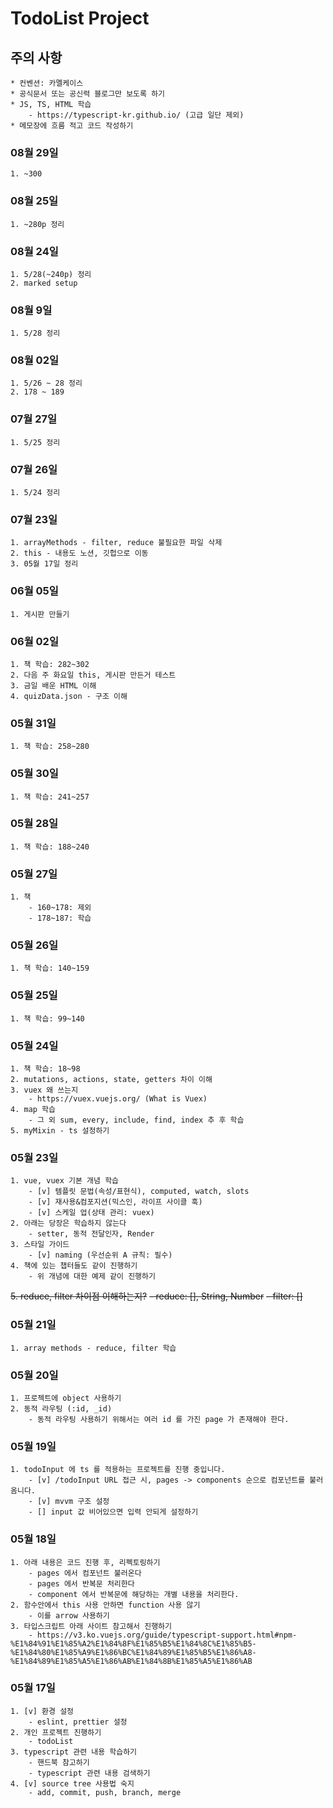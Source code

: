 # TodoList Project

## 주의 사항
    * 컨벤션: 카멜케이스
    * 공식문서 또는 공신력 블로그만 보도록 하기
    * JS, TS, HTML 학습
        - https://typescript-kr.github.io/ (고급 일단 제외)
    * 메모장에 흐름 적고 코드 작성하기

### 08월 29일
    1. ~300

### 08월 25일
    1. ~280p 정리

### 08월 24일
    1. 5/28(~240p) 정리
    2. marked setup

### 08월 9일
    1. 5/28 정리

### 08월 02일
    1. 5/26 ~ 28 정리
    2. 178 ~ 189

### 07월 27일
    1. 5/25 정리

### 07월 26일
    1. 5/24 정리    

### 07월 23일
    1. arrayMethods - filter, reduce 불필요한 파일 삭제
    2. this - 내용도 노션, 깃헙으로 이동
    3. 05월 17일 정리

### 06월 05일
    1. 게시판 만들기

### 06월 02일
    1. 책 학습: 282~302
    2. 다음 주 화요일 this, 게시판 만든거 테스트
    3. 금일 배운 HTML 이해
    4. quizData.json - 구조 이해

### 05월 31일
    1. 책 학습: 258~280 
    
### 05월 30일
    1. 책 학습: 241~257 

### 05월 28일
    1. 책 학습: 188~240 

### 05월 27일
    1. 책
        - 160~178: 제외 
        - 178~187: 학습

### 05월 26일
    1. 책 학습: 140~159 

### 05월 25일
    1. 책 학습: 99~140

### 05월 24일
    1. 책 학습: 18~98
    2. mutations, actions, state, getters 차이 이해
    3. vuex 왜 쓰는지 
        - https://vuex.vuejs.org/ (What is Vuex)
    4. map 학습
        - 그 외 sum, every, include, find, index 추 후 학습
    5. myMixin - ts 설정하기

### 05월 23일
    1. vue, vuex 기본 개념 학습
        - [v] 템플릿 문법(속성/표현식), computed, watch, slots 
        - [v] 재사용&컴포지션(믹스인, 라이프 사이클 훅)
        - [v] 스케일 업(상태 관리: vuex)
    2. 아래는 당장은 학습하지 않는다
        - setter, 동적 전달인자, Render
    3. 스타일 가이드 
        - [v] naming (우선순위 A 규칙: 필수)
    4. 책에 있는 챕터들도 같이 진행하기
        - 위 개념에 대한 예제 같이 진행하기
~~5. reduce, filter 차이점 이해하는지?~~
    ~~- reduce: [], String, Number~~
    ~~- filter: []~~ 

### 05월 21일
    1. array methods - reduce, filter 학습

### 05월 20일
    1. 프로젝트에 object 사용하기
    2. 동적 라우팅 (:id, _id)
        - 동적 라우팅 사용하기 위해서는 여러 id 를 가진 page 가 존재해야 한다.

### 05월 19일
    1. todoInput 에 ts 를 적용하는 프로젝트를 진행 중입니다.
        - [v] /todoInput URL 접근 시, pages -> components 순으로 컴포넌트를 불러옴니다.
        - [v] mvvm 구조 설정
        - [] input 값 비어있으면 입력 안되게 설정하기

### 05월 18일
    1. 아래 내용은 코드 진행 후, 리펙토링하기
        - pages 에서 컴포넌트 불러온다
        - pages 에서 반복문 처리한다
        - component 에서 반복문에 해당하는 개별 내용을 처리한다.
    2. 함수안에서 this 사용 안하면 function 사용 않기
        - 이를 arrow 사용하기
    3. 타입스크립트 아래 사이트 참고해서 진행하기
        - https://v3.ko.vuejs.org/guide/typescript-support.html#npm-%E1%84%91%E1%85%A2%E1%84%8F%E1%85%B5%E1%84%8C%E1%85%B5-%E1%84%80%E1%85%A9%E1%86%BC%E1%84%89%E1%85%B5%E1%86%A8-%E1%84%89%E1%85%A5%E1%86%AB%E1%84%8B%E1%85%A5%E1%86%AB

### 05월 17일
    1. [v] 환경 설정 
        - eslint, prettier 설정
    2. 개인 프로젝트 진행하기
        - todoList
    3. typescript 관련 내용 학습하기
        - 핸드북 참고하기
        - typescript 관련 내용 검색하기
    4. [v] source tree 사용법 숙지
        - add, commit, push, branch, merge
